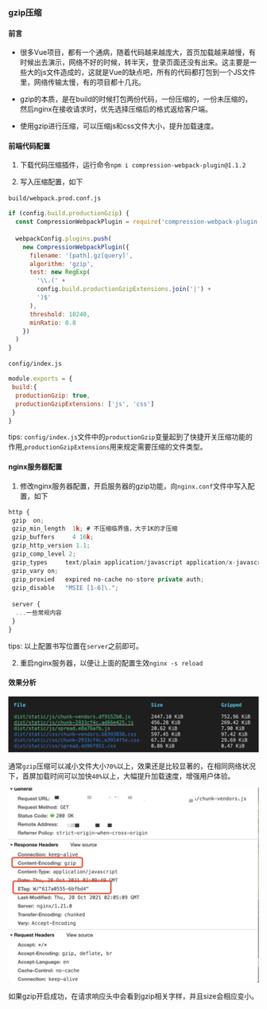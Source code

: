 
### gzip压缩

#### 前言

- 很多Vue项目，都有一个通病，随着代码越来越庞大，首页加载越来越慢，有时候出去演示，网络不好的时候，转半天，登录页面还没有出来。这主要是一些大的js文件造成的，这就是Vue的缺点吧，所有的代码都打包到一个JS文件里，网络传输太慢，有的项目都十几兆。

- gzip的本质，是在build的时候打包两份代码，一份压缩的，一份未压缩的，然后nginx在接收请求时，优先选择压缩后的格式返给客户端。

- 使用gzip进行压缩，可以压缩js和css文件大小，提升加载速度。

#### 前端代码配置

1. 下载代码压缩插件，运行命令`npm i compression-webpack-plugin@1.1.2`

2. 写入压缩配置，如下

`build/webpack.prod.conf.js`

```javascript
if (config.build.productionGzip) {
  const CompressionWebpackPlugin = require('compression-webpack-plugin')

  webpackConfig.plugins.push(
    new CompressionWebpackPlugin({
      filename: '[path].gz[query]',
      algorithm: 'gzip',
      test: new RegExp(
        '\\.(' +
        config.build.productionGzipExtensions.join('|') +
        ')$'
      ),
      threshold: 10240,
      minRatio: 0.8
    })
  )
}
```

`config/index.js`

```javascript
module.exports = {
 build:{
  productionGzip: true,
  productionGzipExtensions: ['js', 'css']
 }
}
```

tips: `config/index.js`文件中的`productionGzip`变量起到了快捷开关压缩功能的作用,`productionGzipExtensions`用来规定需要压缩的文件类型。

#### nginx服务器配置

1. 修改nginx服务器配置，开启服务器的gzip功能，向`nginx.conf`文件中写入配置，如下

```javascript
http {
 gzip  on;
 gzip_min_length  1k; # 不压缩临界值，大于1K的才压缩
 gzip_buffers     4 16k;
 gzip_http_version 1.1;
 gzip_comp_level 2;
 gzip_types     text/plain application/javascript application/x-javascript text/javascript text/css application/xml application/xml+rss; # #进行压缩的文件类型
 gzip_vary on;
 gzip_proxied   expired no-cache no-store private auth;
 gzip_disable   "MSIE [1-6]\.";
 
 server {
  ...一些常规内容
 }
}
```

tips: 以上配置书写位置在`server`之前即可。

2. 重启nginx服务器，以便让上面的配置生效`nginx -s reload`

#### 效果分析

![图片](/images/1735744ec7df59f3.png)

通常`gzip`压缩可以减小文件大小`70%`以上，效果还是比较显著的，在相同网络状况下，首屏加载时间可以加快`40%`以上，大幅提升加载速度，增强用户体验。

![图片](/images/1735746db1170442.png)

如果gzip开启成功，在请求响应头中会看到gzip相关字样，并且size会相应变小。
